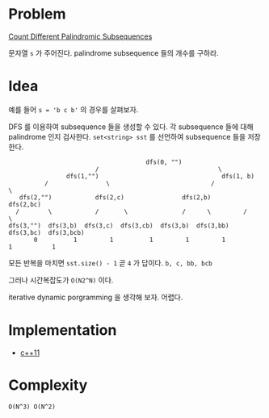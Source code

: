 # Problem

[Count Different Palindromic Subsequences](https://leetcode.com/problems/count-different-palindromic-subsequences/)

문자열 `s` 가 주어진다. palindrome subsequence 들의 개수를 구하라.

# Idea

예를 들어 `s = 'b c b'` 의 경우를 살펴보자.

DFS 를 이용하여 subsequence 들을 생성할 수 있다. 각 subsequence 들에
대해 palindrome 인지 검사한다. `set<string> sst` 를 선언하여
subsequence 들을 저장한다.

```
                                      dfs(0, "")
                        /                                 \
                dfs(1,"")                                  dfs(1, b)
          /                \                            /             \
   dfs(2,"")            dfs(2,c)                dfs(2,b)           dfs(2,bc)
  /        \            /       \               /      \         /          \
dfs(3,"")  dfs(3,b)  dfs(3,c)  dfs(3,cb)  dfs(3,b)  dfs(3,bb)  dfs(3,bc)  dfs(3,bcb)
       0          1         1          1         1         1           1           1
```

모든 반복을 마치면 `sst.size() - 1` 곧 `4` 가 답이다. `b, c, bb, bcb` 

그러나 시간복잡도가 `O(N2^N)` 이다.

iterative dynamic porgramming 을 생각해 보자. 어렵다.

# Implementation

* [c++11](a.cpp)

# Complexity

```
O(N^3) O(N^2)
```
